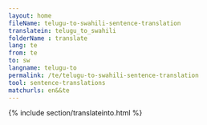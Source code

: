 ```yaml
---
layout: home
fileName: telugu-to-swahili-sentence-translation
translatein: telugu_to_swahili
folderName : translate
lang: te
from: te
to: sw
langname: telugu-to
permalink: /te/telugu-to-swahili-sentence-translation
tool: sentence-translations
matchurls: en&&te
---
```

{% include section/translateinto.html %}
